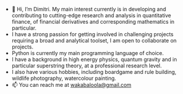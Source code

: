 - 👋 Hi, I’m Dimitri.  My main interest currently is in developing and contributing to cutting-edge research and analysis in quantitative finance, of financial derivatives and corresponding mathematics in particular. 
- I have a strong passion for getting involved in challenging projects requiring a broad and analytical toolset, I am open to collaborate on projects.
- Python is currently my main programming language of choice.
- I have a background in high energy physics, quantum gravity and in particular superstring theory, at a professional research level.
- I also have various hobbies, including boardgame and rule building, wildlife photography, watercolour painting.
- 📫 You can reach me at wakabaloola@gmail.com

<!---
wakabaloola/wakabaloola is a ✨ special ✨ repository because its `README.md` (this file) appears on your GitHub profile.
You can click the Preview link to take a look at your changes.
--->
